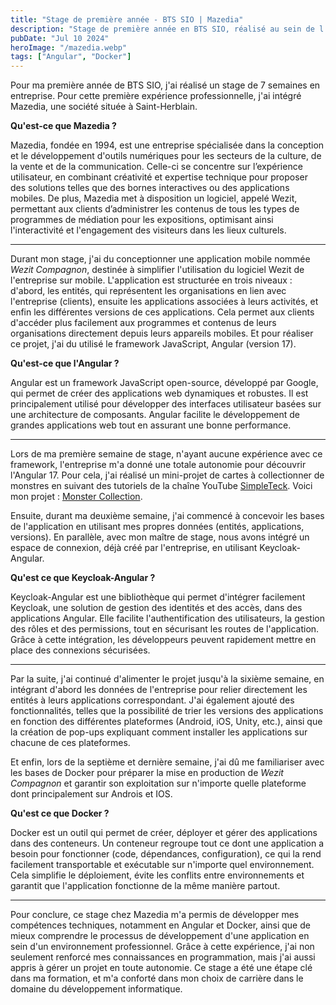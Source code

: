 ```yaml
---
title: "Stage de première année - BTS SIO | Mazedia"
description: "Stage de première année en BTS SIO, réalisé au sein de l'entreprise Mazedia, situé à Saint-Herblain"
pubDate: "Jul 10 2024"
heroImage: "/mazedia.webp"
tags: ["Angular", "Docker"]
---
```


Pour ma première année de BTS SIO, j'ai réalisé un stage de 7 semaines en entreprise. Pour cette première expérience professionnelle,
j'ai intégré Mazedia, une société située à Saint-Herblain.

**Qu'est-ce que Mazedia ?**

Mazedia, fondée en 1994, est une entreprise spécialisée dans la conception et le développement d'outils numériques pour les secteurs de la culture,
de la vente et de la communication. Celle-ci se concentre sur l’expérience utilisateur, en combinant créativité et expertise technique pour proposer des solutions telles que des bornes interactives ou des applications mobiles. De plus, Mazedia met à disposition un logiciel, appelé Wezit, permettant aux clients d’administrer les contenus de tous les types de programmes de médiation pour les expositions, optimisant ainsi l'interactivité et l'engagement des visiteurs dans les lieux culturels.

---

Durant mon stage, j'ai du conceptionner une application mobile nommée _Wezit Compagnon_, destinée à simplifier l'utilisation du logiciel Wezit de l'entreprise sur mobile. L'application est structurée en trois niveaux : d'abord, les entités, qui représentent les organisations en lien avec l'entreprise (clients), ensuite les applications associées à leurs activités, et enfin les différentes versions de ces applications. Cela permet aux clients d'accéder plus facilement aux programmes et contenus de leurs organisations directement depuis leurs appareils mobiles. Et pour réaliser ce projet, j'ai du utilisé le framework JavaScript, Angular (version 17).

**Qu'est-ce que l'Angular ?**

Angular est un framework JavaScript open-source, développé par Google, qui permet de créer des applications web dynamiques et robustes.
Il est principalement utilisé pour développer des interfaces utilisateur basées sur une architecture de composants.
Angular facilite le développement de grandes applications web tout en assurant une bonne performance.

---

Lors de ma première semaine de stage, n'ayant aucune expérience avec ce framework, l'entreprise m'a donné une totale autonomie pour découvrir l'Angular 17. Pour cela, j'ai réalisé un mini-projet de cartes à collectionner de monstres en suivant des tutoriels de la chaîne YouTube [SimpleTeck](https://www.youtube.com/@SimpleTechProd). Voici mon projet : [Monster Collection](https://github.com/eddy8chsl/Monster-Collection.git).

Ensuite, durant ma deuxième semaine, j'ai commencé à concevoir les bases de l'application en utilisant mes propres données (entités, applications, versions). En parallèle, avec mon maître de stage, nous avons intégré un espace de connexion, déjà créé par l'entreprise, en utilisant Keycloak-Angular.

**Qu'est ce que Keycloak-Angular ?**

Keycloak-Angular est une bibliothèque qui permet d'intégrer facilement Keycloak, une solution de gestion des identités et des accès, dans des applications Angular. Elle facilite l'authentification des utilisateurs, la gestion des rôles et des permissions, tout en sécurisant les routes de l'application. Grâce à cette intégration, les développeurs peuvent rapidement mettre en place des connexions sécurisées.

---

Par la suite, j'ai continué d'alimenter le projet jusqu'à la sixième semaine, en intégrant d'abord les données de l'entreprise pour relier directement les entités à leurs applications correspondant. J'ai également ajouté des fonctionnalités, telles que la possibilité de trier les versions des applications en fonction des différentes plateformes (Android, iOS, Unity, etc.), ainsi que la création de pop-ups expliquant comment installer les applications sur chacune de ces plateformes.

Et enfin, lors de la septième et dernière semaine, j'ai dû me familiariser avec les bases de Docker pour préparer la mise en production de _Wezit Compagnon_ et garantir son exploitation sur n'importe quelle plateforme dont principalement sur Androis et IOS.

**Qu'est ce que Docker ?**

Docker est un outil qui permet de créer, déployer et gérer des applications dans des conteneurs. Un conteneur regroupe tout ce dont une application a besoin pour fonctionner (code, dépendances, configuration), ce qui la rend facilement transportable et exécutable sur n'importe quel environnement. Cela simplifie le déploiement, évite les conflits entre environnements et garantit que l'application fonctionne de la même manière partout.

---

Pour conclure, ce stage chez Mazedia m'a permis de développer mes compétences techniques, notamment en Angular et Docker, ainsi que de mieux comprendre le processus de développement d'une application en sein d'un environnement professionnel. Grâce à cette expérience, j'ai non seulement renforcé mes connaissances en programmation, mais j'ai aussi appris à gérer un projet en toute autonomie. Ce stage a été une étape clé dans ma formation, et m'a conforté dans mon choix de carrière dans le domaine du développement informatique.
